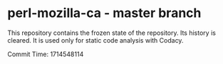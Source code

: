 # perl-mozilla-ca - master branch

This repository contains the frozen state of the repository.
Its history is cleared. It is used only for static code
analysis with Codacy.

Commit Time: 1714548114